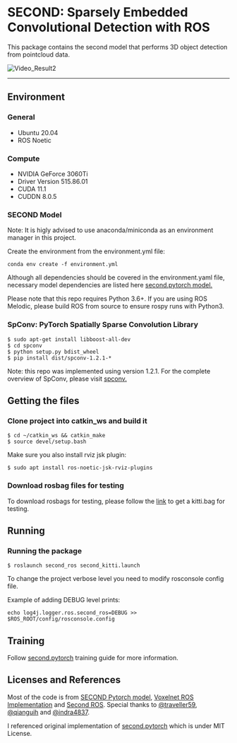 # SECOND: Sparsely Embedded Convolutional Detection with ROS

This package contains the second model that performs 3D object detection from pointcloud data.


![Video_Result2](docs/results.gif)

---
## Environment

### General

- Ubuntu 20.04
- ROS Noetic

### Compute
- NVIDIA GeForce 3060Ti
- Driver Version 515.86.01
- CUDA 11.1
- CUDDN 8.0.5

### SECOND Model
Note: It is higly advised to use anaconda/miniconda as an environment manager in this project.

Create the environment from the environment.yml file:
```
conda env create -f environment.yml
```
Although all dependencies should be covered in the environment.yaml file, necessary model dependencies are listed here [second.pytorch model.](https://github.com/traveller59/second.pytorch)

Please note that this repo requires Python 3.6+. If you are using ROS Melodic, please build ROS from source to ensure rospy runs with Python3.

### SpConv: PyTorch Spatially Sparse Convolution Library

``` 
$ sudo apt-get install libboost-all-dev
$ cd spconv
$ python setup.py bdist_wheel
$ pip install dist/spconv-1.2.1-*
```

Note: this repo was implemented using version 1.2.1.
For the complete overview of SpConv, please visit [spconv.](https://github.com/traveller59/second.pytorch)

## Getting the files

### Clone project into catkin_ws and build it

``` 
$ cd ~/catkin_ws && catkin_make
$ source devel/setup.bash
```

Make sure you also install rviz jsk plugin:
```
$ sudo apt install ros-noetic-jsk-rviz-plugins
```
### Download rosbag files for testing

To download rosbags for testing, please follow the [link](https://github.com/tomas789/kitti2bag) to get a kitti.bag for testing.

## Running

### Running the package

```
$ roslaunch second_ros second_kitti.launch
```

To change the project verbose level you need to modify rosconsole config file.

Example of adding DEBUG level prints:
```
echo log4j.logger.ros.second_ros=DEBUG >> $ROS_ROOT/config/rosconsole.config
```

## Training

Follow [second.pytorch](https://github.com/traveller59/second.pytorch) training guide for more information.

## Licenses and References
Most of the code is from
[SECOND Pytorch model](https://github.com/traveller59/second.pytorch), [Voxelnet ROS Implementation](https://github.com/tigerk0430/voxelnet_ros) and [Second ROS](https://github.com/indra4837/second_ros). Special thanks to [@traveller59](https://github.com/traveller59), [@qianguih](https://github.com/qianguih) and [@indra4837](https://github.com/indra4837).

I referenced original implementation of [second.pytorch](https://github.com/traveller59/second.pytorch) which is under MIT License.
